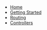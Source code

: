 * [Home](/)
* [Getting Started](getting-started.md)
* [Routing](routing.md)
* [Controllers](controllers.md)